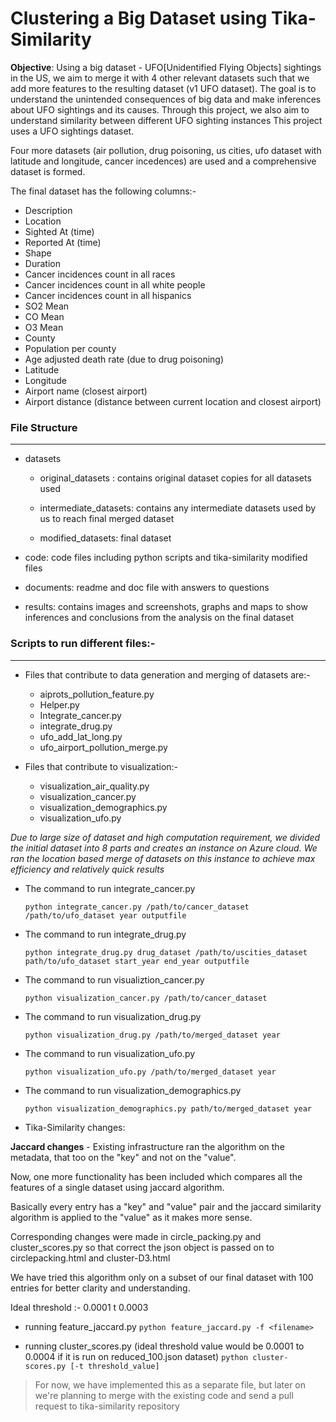 # Clustering a Big Dataset using Tika-Similarity

**Objective**: Using a big dataset - UFO[Unidentified Flying Objects] sightings in the US, we aim to merge it with 4 other relevant datasets such that we add more features to the resulting dataset (v1 UFO dataset). The goal is to understand the unintended consequences of big data and make inferences about UFO sightings and its causes. Through this project, we also aim to understand similarity between different UFO sighting instances
This project uses a UFO sightings dataset.

Four more datasets (air pollution, drug poisoning, us cities, ufo dataset with latitude and longitude, cancer incedences) are used and a comprehensive dataset is formed.

The final dataset has the following columns:-

  * Description
  * Location
  * Sighted At (time)
  * Reported At (time)
  * Shape
  * Duration
  * Cancer incidences count in all races
  * Cancer incidences count in all white people
  * Cancer incidences count in all hispanics
  * SO2 Mean
  * CO Mean
  * O3 Mean
  * County
  * Population per county
  * Age adjusted death rate (due to drug poisoning)
  * Latitude
  * Longitude
  * Airport name (closest airport)
  * Airport distance (distance between current location and closest airport)

  ### File Structure
  ---
  - datasets
  	
    - original_datasets : contains original dataset copies for all datasets used
   
    - intermediate_datasets: contains any intermediate datasets used by us to reach final merged dataset

    - modified_datasets: final dataset

  - code: code files including python scripts and tika-similarity modified files

  - documents: readme and doc file with answers to questions

  - results: contains images and screenshots, graphs and maps to show inferences and conclusions from the analysis on the final dataset
  
  ### Scripts to run different files:-
  ---
- Files that contribute to data generation and merging of datasets are:-

  - aiprots_pollution_feature.py
  - Helper.py
  - Integrate_cancer.py 
  - integrate_drug.py
  - ufo_add_lat_long.py
  - ufo_airport_pollution_merge.py

- Files that contribute to visualization:-

  - visualization_air_quality.py
  - visualization_cancer.py
  - visualization_demographics.py
  - visualization_ufo.py

*Due to large size of dataset and high computation requirement, we divided the initial dataset into 8 parts and creates an instance on Azure cloud. We ran the location based merge of datasets on this instance to achieve max efficiency and relatively quick results*

- The command to run integrate_cancer.py

  `python integrate_cancer.py /path/to/cancer_dataset /path/to/ufo_dataset year outputfile`

- The command to run integrate_drug.py

  `python integrate_drug.py drug_dataset /path/to/uscities_dataset path/to/ufo_dataset start_year end_year outputfile`

 - The command to run visualiztion_cancer.py 

   `python visualization_cancer.py /path/to/cancer_dataset`

 - The command to run visualization_drug.py

   `python visualization_drug.py /path/to/merged_dataset year`

 - The command to run visualization_ufo.py
   
   `python visualization_ufo.py /path/to/merged_dataset year`

 - The command to run visualization_demographics.py
   
   `python visualization_demographics.py path/to/merged_dataset year`

 - Tika-Similarity changes:
 	
  **Jaccard changes** - Existing infrastructure ran the algorithm on the metadata, that too on the "key" and not on the "value". 

Now, one more functionality has been included which compares all the features of a single dataset using jaccard algorithm. 

Basically every entry has a "key" and "value" pair and the jaccard similarity algorithm is applied to the "value" as it makes more sense. 

Corresponding changes were made in circle_packing.py and cluster_scores.py so that correct the json object is passed on to circlepacking.html and cluster-D3.html

We have tried this algorithm only on a subset of our final dataset with 100 entries for better clarity and understanding. 

Ideal threshold :- 0.0001 t 0.0003

- running feature_jaccard.py
  `python feature_jaccard.py -f <filename>`

- running cluster_scores.py (ideal threshold value would be 0.0001 to 0.0004 if it is run on reduced_100.json dataset)
  `python cluster-scores.py [-t threshold_value]`

> For now, we have implemented this as a separate file, but later on we're planning to merge with the existing code and send a pull request to tika-similarity repository

